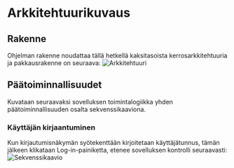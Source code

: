 # Arkkitehtuurikuvaus

## Rakenne

Ohjelman rakenne noudattaa tällä hetkellä kaksitasoista kerrosarkkitehtuuria ja pakkausrakenne on seuraava:
![Arkkitehtuuri](https://user-images.githubusercontent.com/93583969/144111773-7ddebc2b-4b6f-4352-8d4e-dd7e0f152779.jpg)

## Päätoiminnallisuudet
Kuvataan seuraavaksi sovelluksen toimintalogiikka yhden päätoiminnallisuuden osalta sekvenssikaaviona.

### Käyttäjän kirjaantuminen
Kun kirjautumisnäkymän syötekenttään kirjoitetaan käyttäjätunnus, tämän jälkeen klikataan Log-in-painiketta, etenee sovelluksen kontrolli seuraavasti:
![Sekvenssikaavio](https://user-images.githubusercontent.com/93583969/145101548-ba1e8c03-7423-4ab2-925e-fe460cb79202.jpg)
